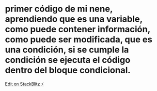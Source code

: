 # primer código de mi nene, aprendiendo que es una variable, como puede contener información, como puede ser modificada, que es una condición, si se cumple la condición se ejecuta el código dentro del bloque condicional.

[Edit on StackBlitz ⚡️](https://stackblitz.com/edit/js-primer-codigo-nene)
